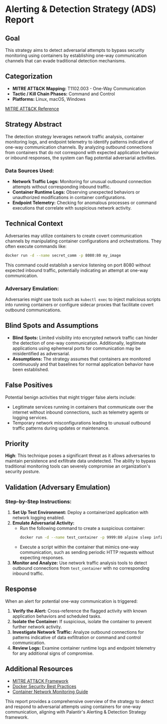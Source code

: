 # Alerting & Detection Strategy (ADS) Report

## Goal
This strategy aims to detect adversarial attempts to bypass security monitoring using containers by establishing one-way communication channels that can evade traditional detection mechanisms.

## Categorization
- **MITRE ATT&CK Mapping:** T1102.003 - One-Way Communication
- **Tactic / Kill Chain Phases:** Command and Control
- **Platforms:** Linux, macOS, Windows

[MITRE ATT&CK Reference](https://attack.mitre.org/techniques/T1102/003)

## Strategy Abstract
The detection strategy leverages network traffic analysis, container monitoring logs, and endpoint telemetry to identify patterns indicative of one-way communication channels. By analyzing outbound connections from containers that do not correspond with expected application behavior or inbound responses, the system can flag potential adversarial activities.

### Data Sources Used:
- **Network Traffic Logs:** Monitoring for unusual outbound connection attempts without corresponding inbound traffic.
- **Container Runtime Logs:** Observing unexpected behaviors or unauthorized modifications in container configurations.
- **Endpoint Telemetry:** Checking for anomalous processes or command executions that correlate with suspicious network activity.

## Technical Context
Adversaries may utilize containers to create covert communication channels by manipulating container configurations and orchestrations. They often execute commands like:

```bash
docker run -d --name secret_comm -p 8080:80 my_image
```

This command could establish a service listening on port 8080 without expected inbound traffic, potentially indicating an attempt at one-way communication.

### Adversary Emulation:
Adversaries might use tools such as `kubectl exec` to inject malicious scripts into running containers or configure sidecar proxies that facilitate covert outbound communications.

## Blind Spots and Assumptions
- **Blind Spots:** Limited visibility into encrypted network traffic can hinder the detection of one-way communication. Additionally, legitimate applications using ephemeral ports for communication may be misidentified as adversarial.
- **Assumptions:** The strategy assumes that containers are monitored continuously and that baselines for normal application behavior have been established.

## False Positives
Potential benign activities that might trigger false alerts include:
- Legitimate services running in containers that communicate over the internet without inbound connections, such as telemetry agents or logging services.
- Temporary network misconfigurations leading to unusual outbound traffic patterns during updates or maintenance.

## Priority
**High**: This technique poses a significant threat as it allows adversaries to maintain persistence and exfiltrate data undetected. The ability to bypass traditional monitoring tools can severely compromise an organization's security posture.

## Validation (Adversary Emulation)
### Step-by-Step Instructions:
1. **Set Up Test Environment:** Deploy a containerized application with network logging enabled.
2. **Emulate Adversarial Activity:**
   - Run the following command to create a suspicious container:
     ```bash
     docker run -d --name test_container -p 9999:80 alpine sleep infinity
     ```
   - Execute a script within the container that mimics one-way communication, such as sending periodic HTTP requests without expecting responses.
3. **Monitor and Analyze:** Use network traffic analysis tools to detect outbound connections from `test_container` with no corresponding inbound traffic.

## Response
When an alert for potential one-way communication is triggered:
1. **Verify the Alert:** Cross-reference the flagged activity with known application behaviors and scheduled tasks.
2. **Isolate the Container:** If suspicious, isolate the container to prevent further network activity.
3. **Investigate Network Traffic:** Analyze outbound connections for patterns indicative of data exfiltration or command and control communication.
4. **Review Logs:** Examine container runtime logs and endpoint telemetry for any additional signs of compromise.

## Additional Resources
- [MITRE ATT&CK Framework](https://attack.mitre.org/)
- [Docker Security Best Practices](https://docs.docker.com/engine/security/)
- [Container Network Monitoring Guide](https://www.datadoghq.com/blog/container-network-monitoring/)

This report provides a comprehensive overview of the strategy to detect and respond to adversarial attempts using containers for one-way communication, aligning with Palantir's Alerting & Detection Strategy framework.
